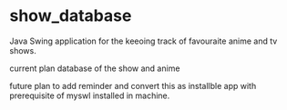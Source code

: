 # show_database

Java Swing application for the keeoing track of favouraite anime and tv shows.

current plan
database of the show and anime

future plan
to add reminder and convert this as installble app with prerequisite of myswl installed in machine.
